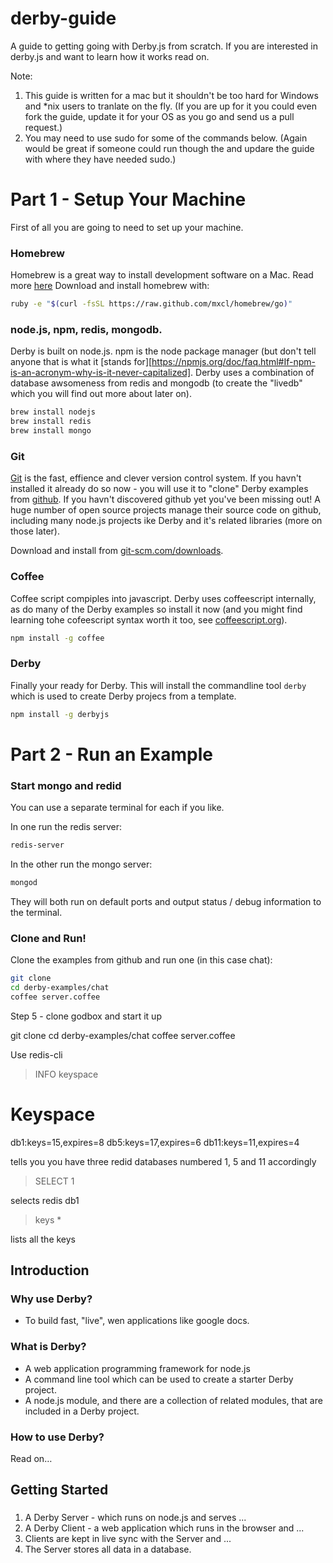 [npm]: http://en.wikipedia.org/wiki/Npm_(software)

derby-guide
===========

A guide to getting going with Derby.js from scratch. If you are interested in derby.js and want to learn how it works read on.

Note: 
1. This guide is written for a mac but it shouldn't be too hard for Windows and *nix users to tranlate on the fly. (If you are up for it you could even fork the guide, update it for your OS as you go and send us a pull request.)
2. You may need to use sudo for some of the commands below. (Again would be great if someone could run though the and updare the guide with where they have needed sudo.)


Part 1 - Setup Your Machine
===========================

First of all you are going to need to set up your machine. 

### Homebrew

Homebrew is a great way to install development software on a Mac. Read more [here](http://mxcl.github.io/homebrew/) Download and install homebrew with:

```bash
ruby -e "$(curl -fsSL https://raw.github.com/mxcl/homebrew/go)"
````


### node.js, npm, redis, mongodb.

Derby is built on node.js. npm is the node package manager (but don't tell anyone that is what it [stands for][https://npmjs.org/doc/faq.html#If-npm-is-an-acronym-why-is-it-never-capitalized]. Derby uses a combination of database awsomeness from redis and mongodb (to create the "livedb" which you will find out more about later on).

```bash
brew install nodejs
brew install redis
brew install mongo
```

### Git

[Git](http://git-scm.com/) is the fast, effience and clever version control system. If you havn't installed it already do so now - you will use it to "clone" Derby examples from [github](https://github.com/). If you havn't discovered github yet you've been missing out! A huge number of open source projects manage their source code on github, including many node.js projects ike Derby and it's related libraries (more on those later).

Download and install from [git-scm.com/downloads](http://git-scm.com/downloads).

### Coffee

Coffee script compiples into javascript. Derby uses coffeescript internally, as do many of the Derby examples so install it now (and you might find learning tohe cofeescript syntax worth it too, see [coffeescript.org](http://coffeescript.org/)).

```bash
npm install -g coffee
```

### Derby
Finally your ready for Derby. This will install the commandline tool `derby` which is used to create Derby projecs from a template. 

```bash
npm install -g derbyjs
```

Part 2 - Run an Example
=======================

### Start mongo and redid
You can use a separate terminal for each if you like.

In one run the redis server:
```bash
redis-server
```

In the other run the mongo server:
```bash
mongod
```

They will both run on default ports and output status / debug information to the terminal.

### Clone and Run!
Clone the examples from github and run one (in this case chat):
```bash
git clone 
cd derby-examples/chat 
coffee server.coffee  
```




Step 5 - clone godbox and start it up

git clone 
cd derby-examples/chat 
coffee server.coffee  

Use redis-cli

> INFO keyspace
# Keyspace
db1:keys=15,expires=8
db5:keys=17,expires=6
db11:keys=11,expires=4

tells you you have three redid databases numbered 1, 5 and 11 accordingly

> SELECT 1 

selects redis db1

> keys *

lists all the keys

## Introduction

### Why use Derby?

* To build fast, "live", wen applications like google docs.

### What is Derby?

* A web application programming framework for node.js
* A command line tool which can be used to create a starter Derby project.
* A node.js module, and there are a collection of related modules, that are included in a Derby project.

### How to use Derby?

Read on…

## Getting Started

### 

1. A Derby Server - which runs on node.js and serves ...
2. A Derby Client - a web application which runs in the browser and ...
3. Clients are kept in live sync with the Server and ...
4. The Server stores all data in a database.


